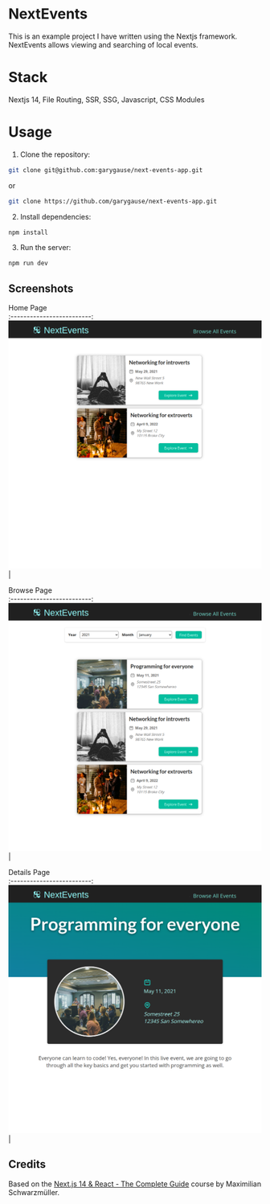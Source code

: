 # NextEvents

This is an example project I have written using the Nextjs framework. NextEvents allows viewing and searching of local events.

# Stack

Nextjs 14, File Routing, SSR, SSG, Javascript, CSS Modules

# Usage

1. Clone the repository:

```bash
git clone git@github.com:garygause/next-events-app.git
```

or

```bash
git clone https://github.com/garygause/next-events-app.git
```

2. Install dependencies:

```bash
npm install
```

3. Run the server:

```bash
npm run dev
```

## Screenshots

Home Page  
:-------------------------:
![NextEvents Home](screenshots/screenshot-nextevents-home.png) |

Browse Page  
:-------------------------:
![NextEvents Browse Events](screenshots/screenshot-nextevents-browse.png) |

Details Page  
:-------------------------:
![NextEvents Details](screenshots/screenshot-nextevents-details.png) |

## Credits

Based on the [Next.js 14 & React - The Complete Guide](https://www.udemy.com/course/nextjs-react-the-complete-guide) course by Maximilian Schwarzmüller.
